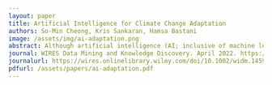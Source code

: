 ```yaml
---
layout: paper
title: Artificial Intelligence for Climate Change Adaptation
authors: So-Min Cheong, Kris Sankaran, Hamsa Bastani
image: /assets/img/ai-adaptation.png
abstract: Although artificial intelligence (AI; inclusive of machine learning) is gaining traction supporting climate change projections and impacts, limited work has used AI to address climate change adaptation. We identify this gap and highlight the value of AI especially in supporting complex adaptation choices and implementation. We illustrate how AI can effectively leverage precise, real-time information in data-scarce settings. We focus on supervised learning, transfer learning, reinforcement learning, and multimodal learning to illustrate how innovative AI methods can enable better-informed choices, tailor adaptation measures to heterogenous groups and generate effective synergies and trade-offs.
journal: WIRES Data Mining and Knowledge Discovery. April 2022. https://doi.org/10.1002/widm.1459
journalurl: https://wires.onlinelibrary.wiley.com/doi/10.1002/widm.1459
pdfurl: /assets/papers/ai-adaptation.pdf
---
```

